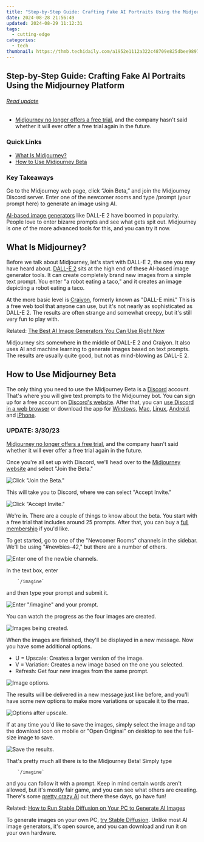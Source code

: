 ```yaml
---
title: "Step-by-Step Guide: Crafting Fake AI Portraits Using the Midjourney Platform"
date: 2024-08-28 21:56:49
updated: 2024-08-29 11:12:31
tags:
  - cutting-edge
categories:
  - tech
thumbnail: https://thmb.techidaily.com/a1952e1112a322c48709e825dbee9897ba132a48df48b3f0ca917e7642a4b4a3.png
---
```


## Step-by-Step Guide: Crafting Fake AI Portraits Using the Midjourney Platform

###### [Read update](https://youtube-stream.techidaily.com/new-securing-successful-video-ventures-through-team-choices/) 

* [Midjourney no longer offers a free trial](https://facebook.techidaily.com/who-protects-you-more-meta-or-facebook-for-virtual-escapades/), and the company hasn't said whether it will ever offer a free trial again in the future.

### Quick Links

* [What Is Midjourney?](https://youtube-tips.techidaily.com/n-2024-making-money-on-youtube-a-guide/)
* [How to Use Midjourney Beta](https://tech-renaissance.techidaily.com/dynamic-adaptive-web-design-the-future-of-responsive-layouts/)

### Key Takeaways

 Go to the Midjourney web page, click “Join Beta,” and join the Midjourney Discord server. Enter one of the newcomer rooms and type /prompt (your prompt here) to generate an image using AI.

[AI-based image generators](https://fox-info.techidaily.com/new-synthesize-stellar-titles-using-ai-insights/) like DALL-E 2 have boomed in popularity. People love to enter bizarre prompts and see what gets spit out. Midjourney is one of the more advanced tools for this, and you can try it now.

##  What Is Midjourney?

 Before we talk about Midjourney, let's start with DALL-E 2, the one you may have heard about. [DALL-E 2](https://facebook-video-footage.techidaily.com/unveiling-distinctions-a-look-at-youtube-and-dailymention-for-2024/) sits at the high end of these AI-based image generator tools. It can create completely brand new images from a simple text prompt. You enter "a robot eating a taco," and it creates an image depicting a robot eating a taco.

 At the more basic level is [Craiyon](https://www.craiyon.com/), formerly known as "DALL-E mini." This is a free web tool that anyone can use, but it's not nearly as sophisticated as DALL-E 2\. The results are often strange and somewhat creepy, but it's still very fun to play with.

Related: [The Best AI Image Generators You Can Use Right Now](https://fox-info.techidaily.com/new-synthesize-stellar-titles-using-ai-insights/) 

 Midjourney sits somewhere in the middle of DALL-E 2 and Craiyon. It also uses AI and machine learning to generate images based on text prompts. The results are usually quite good, but not as mind-blowing as DALL-E 2.

##  How to Use Midjourney Beta

 The only thing you need to use the Midjourney Beta is a [Discord](https://extra-lessons.techidaily.com/best-of-the-best-ultimate-list-of-gopro-casings-for-2024/) account. That's where you will give text prompts to the Midjourney bot. You can sign up for a free account on [Discord's website](https://discord.com/register). After that, you can [use Discord in a web browser](https://discord.com/app) or download the app for [Windows](https://discord.com/download), [Mac](https://discord.com/download), [Linux](https://discord.com/download), [Android](https://discord.com/download), and [iPhone](https://discord.com/download).

###  UPDATE: 3/30/23

[Midjourney no longer offers a free trial](https://facebook.techidaily.com/who-protects-you-more-meta-or-facebook-for-virtual-escapades/), and the company hasn't said whether it will ever offer a free trial again in the future.

 Once you're all set up with Discord, we'll head over to the [Midjourney website](https://www.midjourney.com/) and select "Join the Beta."

![Click "Join the Beta."](https://static1.howtogeekimages.com/wordpress/wp-content/uploads/2022/08/2022-08-03_16-35-16.png) 

 This will take you to Discord, where we can select "Accept Invite."

![Click "Accept Invite."](https://static1.howtogeekimages.com/wordpress/wp-content/uploads/2022/08/2022-08-03_16-42-20.png) 

 We're in. There are a couple of things to know about the beta. You start with a free trial that includes around 25 prompts. After that, you can buy a [full membership](https://www.midjourney.com/account) if you'd like.

 To get started, go to one of the "Newcomer Rooms" channels in the sidebar. We'll be using "#newbies-42," but there are a number of others.

![Enter one of the newbie channels.](https://static1.howtogeekimages.com/wordpress/wp-content/uploads/2022/08/2022-08-03_16-58-41.png) 

 In the text box, enter

        `/imagine`
    
 and then type your prompt and submit it.

![Enter "/imagine" and your prompt.](https://static1.howtogeekimages.com/wordpress/wp-content/uploads/2022/08/2022-08-03_17-00-31.png) 

 You can watch the progress as the four images are created.

![Images being created.](https://static1.howtogeekimages.com/wordpress/wp-content/uploads/2022/08/2022-08-03_17-01-15.png) 

 When the images are finished, they'll be displayed in a new message. Now you have some additional options.

* U = Upscale: Creates a larger version of the image.
* V = Variation: Creates a new image based on the one you selected.
* Refresh: Get four new images from the same prompt.

![Image options.](https://static1.howtogeekimages.com/wordpress/wp-content/uploads/2022/08/2022-08-03_17-05-43.png) 

 The results will be delivered in a new message just like before, and you'll have some new options to make more variations or upscale it to the max.

![Options after upscale.](https://static1.howtogeekimages.com/wordpress/wp-content/uploads/2022/08/2022-08-03_17-10-52.png) 

 If at any time you'd like to save the images, simply select the image and tap the download icon on mobile or "Open Original" on desktop to see the full-size image to save.

![Save the results.](https://static1.howtogeekimages.com/wordpress/wp-content/uploads/2022/08/2022-08-03_17-14-03-1.png) 

 That's pretty much all there is to the Midjourney Beta! Simply type

        `/imagine`
    
 and you can follow it with a prompt. Keep in mind certain words aren't allowed, but it's mostly fair game, and you can see what others are creating. There's some [pretty crazy AI](https://extra-resources.techidaily.com/laugh-o-matic-crafting-gags-on-the-house-rate/) out there these days, go have fun!

Related: [How to Run Stable Diffusion on Your PC to Generate AI Images](https://unlock-android.techidaily.com/7-ways-to-unlock-a-locked-xiaomi-redmi-k70-phone-by-drfone-android/) 

 To generate images on your own PC, [try Stable Diffusion](https://unlock-android.techidaily.com/7-ways-to-unlock-a-locked-xiaomi-redmi-k70-phone-by-drfone-android/). Unlike most AI image generators, it's open source, and you can download and run it on your own hardware.

<ins class="adsbygoogle"
     style="display:block"
     data-ad-format="autorelaxed"
     data-ad-client="ca-pub-7571918770474297"
     data-ad-slot="1223367746"></ins>



<ins class="adsbygoogle"
     style="display:block"
     data-ad-client="ca-pub-7571918770474297"
     data-ad-slot="8358498916"
     data-ad-format="auto"
     data-full-width-responsive="true"></ins>

